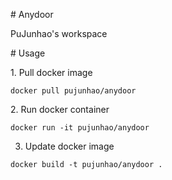 # Anydoor

PuJunhao's workspace

# Usage

1. Pull docker image

```
docker pull pujunhao/anydoor
```

2. Run docker container

```
docker run -it pujunhao/anydoor
```

3. Update docker image

```
docker build -t pujunhao/anydoor .
